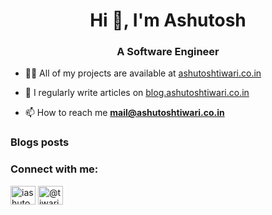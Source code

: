 <h1 align="center">Hi 👋, I'm Ashutosh</h1>
<h3 align="center">A Software Engineer</h3>

- 👨‍💻 All of my projects are available at [ashutoshtiwari.co.in](ashutoshtiwari.co.in)

- 📝 I regularly write articles on [blog.ashutoshtiwari.co.in](blog.ashutoshtiwari.co.in)

- 📫 How to reach me **mail@ashutoshtiwari.co.in**

### Blogs posts
<!-- BLOG-POST-LIST:START -->
<!-- BLOG-POST-LIST:END -->

<h3 align="left">Connect with me:</h3>
<p align="left">
<a href="https://linkedin.com/in/iashutoshtiwari" target="blank"><img align="center" src="https://raw.githubusercontent.com/rahuldkjain/github-profile-readme-generator/master/src/images/icons/Social/linked-in-alt.svg" alt="iashutoshtiwari" height="30" width="40" /></a>
<a href="https://medium.com/@tiwariashutosh" target="blank"><img align="center" src="https://raw.githubusercontent.com/rahuldkjain/github-profile-readme-generator/master/src/images/icons/Social/medium.svg" alt="@tiwariashutosh" height="30" width="40" /></a>
</p>

